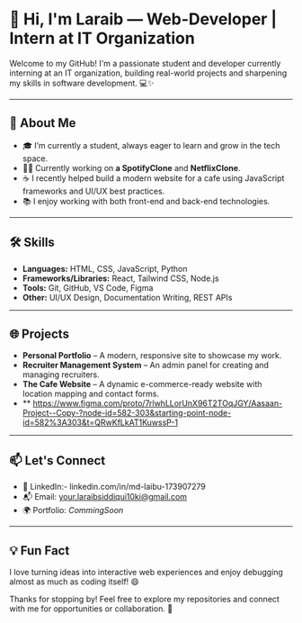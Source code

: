 # 👋 Hi, I'm Laraib — Web-Developer | Intern at IT Organization

Welcome to my GitHub! I'm a passionate student and developer currently interning at an IT organization, building real-world projects and sharpening my skills in software development. 💻✨

---

## 🚀 About Me

- 🎓 I’m currently a student, always eager to learn and grow in the tech space.
- 🧑‍💻 Currently working on **a SpotifyClone** and **NetflixClone**.
- ☕ I recently helped build a modern website for a cafe using JavaScript frameworks and UI/UX best practices.
- 📚 I enjoy working with both front-end and back-end technologies.

---

## 🛠️ Skills

- **Languages:** HTML, CSS, JavaScript, Python
- **Frameworks/Libraries:** React, Tailwind CSS, Node.js
- **Tools:** Git, GitHub, VS Code, Figma
- **Other:** UI/UX Design, Documentation Writing, REST APIs

---

## 🌐 Projects

- **Personal Portfolio** – A modern, responsive site to showcase my work.
- **Recruiter Management System** – An admin panel for creating and managing recruiters.
- **The Cafe Website** – A dynamic e-commerce-ready website with location mapping and contact forms.
- ** https://www.figma.com/proto/7rlwhLLorUnX96T2TOqJGY/Aasaan-Project--Copy-?node-id=582-303&starting-point-node-id=582%3A303&t=QRwKfLkAT1KuwssP-1
  


---

## 📫 Let's Connect

- 💼 LinkedIn:- linkedin.com/in/md-laibu-173907279
- 📬 Email: your.laraibsiddiqui10ki@gmail.com
- 🌍 Portfolio: *CommingSoon*

---

## 💡 Fun Fact

I love turning ideas into interactive web experiences and enjoy debugging almost as much as coding itself! 😄

Thanks for stopping by! Feel free to explore my repositories and connect with me for opportunities or collaboration. 🙌

